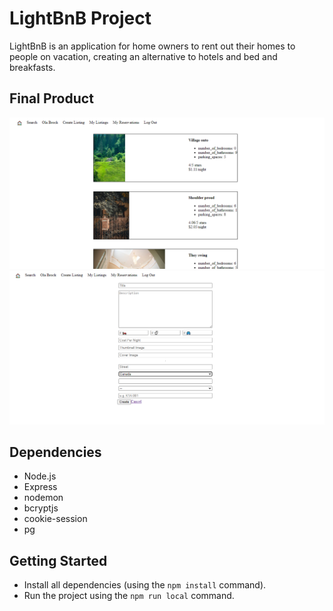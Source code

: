 # LightBnB Project

LightBnB is an application for home owners to rent out their homes to people on vacation, creating an alternative to hotels and bed and breakfasts.

## Final Product

!["screenshot description"](https://github.com/KunleDev2/LightBnB/blob/master/LightBnB_WebApp/assets/images/imgfour.PNG)
!["screenshot description"](https://github.com/KunleDev2/LightBnB/blob/master/LightBnB_WebApp/assets/images/imgthree.PNG)

## Dependencies

- Node.js
- Express
- nodemon
- bcryptjs
- cookie-session
- pg

## Getting Started

- Install all dependencies (using the `npm install` command).
- Run the project using the `npm run local` command.